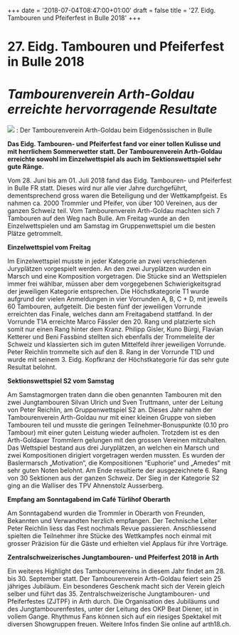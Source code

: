 +++
date = '2018-07-04T08:47:00+01:00'
draft = false
title = '27. Eidg. Tambouren und Pfeiferfest in Bulle 2018'
+++

# 27. Eidg. Tambouren und Pfeiferfest in Bulle 2018

*Tambourenverein Arth-Goldau erreichte hervorragende Resultate*
===============================================================

[![](http://tambourenarthgoldau.ch/wp-content/uploads/2018/06/IMG_20180630_111726-150x150.jpg)](http://tambourenarthgoldau.ch/?attachment_id=3003)
:   Der Tambourenverein Arth-Goldau beim Eidgenössischen in Bulle

**Das Eidg. Tambouren- und Pfeiferfest fand vor einer tollen Kulisse und mit herrlichem Sommerwetter statt. Der Tambourenverein Arth-Goldau erreichte sowohl im Einzelwettspiel als auch im Sektionswettspiel sehr gute Ränge.**

Vom 28. Juni bis am 01. Juli 2018 fand das Eidg. Tambouren- und Pfeiferfest in Bulle FR statt. Dieses wird nur alle vier Jahre durchgeführt, dementsprechend gross waren die Beteiligung und der Wettkampfgeist. Es nahmen ca. 2000 Trommler und Pfeifer, von über 100 Vereinen, aus der ganzen Schweiz teil. Vom Tambourenverein Arth-Goldau machten sich 7 Tambouren auf den Weg nach Bulle. Am Freitag wurde an den Einzelwettspielen und am Samstag im Gruppenwettspiel um die besten Plätze getrommelt.

**Einzelwettspiel vom Freitag**

Im Einzelwettspiel musste in jeder Kategorie an zwei verschiedenen Juryplätzen vorgespielt werden. An den zwei Juryplätzen wurden ein Marsch und eine Komposition vorgetragen. Die Stücke sind an Wettspielen immer frei wählbar, müssen aber dem vorgegebenen Schwierigkeitsgrad der jeweiligen Kategorie entsprechen. Die Höchstkategorie T1 wurde aufgrund der vielen Anmeldungen in vier Vorrunden A, B, C + D, mit jeweils 60 Tambouren, aufgeteilt. Die besten fünf der jeweiligen Vorrunde erreichten das Finale, welches dann am Freitagabend stattfand. In der Vorrunde T1A erreichte Marco Fässler den 20. Rang und platzierte sich somit nur einen Rang hinter dem Kranz. Philipp Gisler, Kuno Bürgi, Flavian Ketterer und Beni Fassbind stellten sich ebenfalls der Trommelelite der Schweiz und klassierten sich im guten Mittelfeld ihrer jeweiligen Vorrunde. Peter Reichlin trommelte sich auf den 8. Rang in der Vorrunde T1D und wurde mit seinem 3. Eidg. Kopfkranz der Höchstkategorie für das sehr gute Resultat belohnt.

**Sektionswettspiel S2 vom Samstag**

Am Samstagmorgen traten dann die oben genannten Tambouren mit den zwei Jungtambouren Silvan Ulrich und Sven Truttmann, unter der Leitung von Peter Reichlin, am Gruppenwettspiel S2 an. Dieses Jahr nahm der Tambourenverein Arth-Goldau nur mit einer kleinen Gruppe von sieben Tambouren teil und musste die geringen Teilnehmer-Bonuspunkte (0.10 pro Tambour) mit einer guten Leistung wieder aufholen. Trotzdem ist es den Arth-Goldauer Trommlern gelungen mit den grossen Vereinen mitzuhalten. Das Wettspiel bestand aus drei Juryplätzen, an welchen ein Marsch und zwei Kompositionen dirigiert vorgetragen werden mussten. Es wurden der Baslermarsch „Motivation“, die Kompositionen “Euphorie” und „Amedes“ mit sehr guten Noten belohnt. Am Ende resultierte der ausgezeichnete 6. Rang von 30 Sektionen aus der ganzen Schweiz. Der Sieg in der Kategorie S2 ging an die Walliser des TPV Ahnenstolz Ausserberg.

**Empfang am Sonntagabend im Café Türlihof Oberarth**

Am Sonntagabend wurden die Trommler in Oberarth von Freunden, Bekannten und Verwandten herzlich empfangen. Der Technische Leiter Peter Reichlin liess das Fest nochmals Revue passieren. Anschliessend spielten die Teilnehmer ihre Stücke des Wettkampfes noch einmal mit grosser Präzision für die Gäste und erhielten viel Applaus für ihre Vorträge.

**Zentralschweizerisches Jungtambouren- und Pfeiferfest 2018 in Arth**

Ein weiteres Highlight des Tambourenvereins in diesem Jahr findet am 28. bis 30. September statt. Der Tambourenverein Arth-Goldau feiert sein 25 jähriges Jubiläum. Ein besonderes Geschenk macht sich der Verein gleich selber und führt das 35. Zentralschweizerische Jungtambouren- und Pfeiferfestes (ZJTPF) in Arth durch. Die Organisation des Jubiläums und des Jungtambourenfestes, unter der Leitung des OKP Beat Diener, ist in vollem Gange. Rhythmus Fans können sich auf ein riesiges Spektakel mit diversen Showgruppen freuen. Weitere Infos finden Sie online auf arth18.ch.
